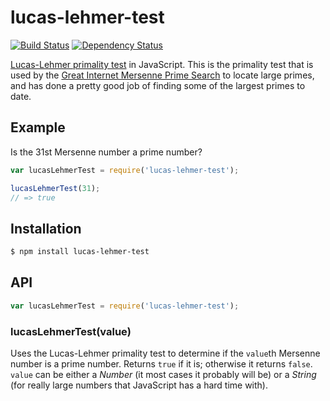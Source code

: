 # lucas-lehmer-test

[![Build Status](https://travis-ci.org/KenanY/lucas-lehmer-test.png?branch=master)](https://travis-ci.org/KenanY/lucas-lehmer-test)
[![Dependency Status](https://gemnasium.com/KenanY/lucas-lehmer-test.png)](https://gemnasium.com/KenanY/lucas-lehmer-test)


[Lucas-Lehmer primality test](https://en.wikipedia.org/wiki/Lucas%E2%80%93Lehmer_primality_test)
in JavaScript. This is the primality test that is used by the
[Great Internet Mersenne Prime Search](http://www.mersenne.org/) to locate large
primes, and has done a pretty good job of finding some of the largest primes to
date.

## Example

Is the 31st Mersenne number a prime number?

``` javascript
var lucasLehmerTest = require('lucas-lehmer-test');

lucasLehmerTest(31);
// => true
```

## Installation

``` bash
$ npm install lucas-lehmer-test
```

## API

``` javascript
var lucasLehmerTest = require('lucas-lehmer-test');
```

### lucasLehmerTest(value)

Uses the Lucas-Lehmer primality test to determine if the `value`th Mersenne
number is a prime number. Returns `true` if it is; otherwise it returns `false`.
`value` can be either a _Number_ (it most cases it probably will be) or a
_String_ (for really large numbers that JavaScript has a hard time with).